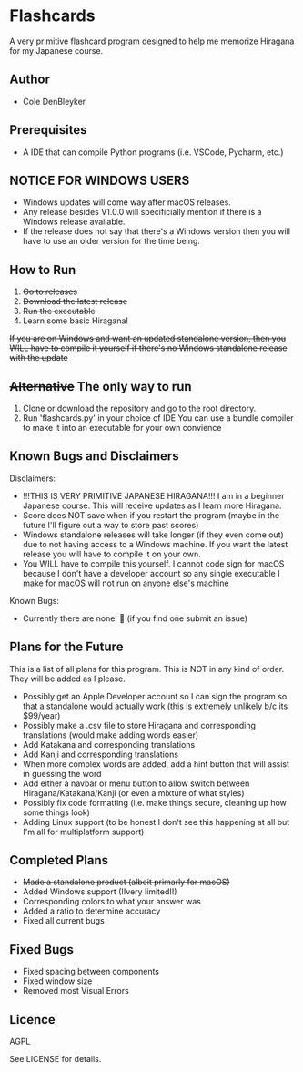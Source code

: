 # Flashcards
A very primitive flashcard program designed to help me memorize Hiragana for my Japanese course.

## Author
- Cole DenBleyker

## Prerequisites
- A IDE that can compile Python programs (i.e. VSCode, Pycharm, etc.)

## NOTICE FOR WINDOWS USERS
- Windows updates will come way after macOS releases. 
- Any release besides V1.0.0 will specificially mention if there is a Windows release available.
- If the release does not say that there's a Windows version then you will have to use an older version for the time being.

## How to Run
1. ~~Go to releases~~
2. ~~Download the latest release~~
3. ~~Run the executable~~
4. Learn some basic Hiragana!

~~If you are on Windows and want an updated standalone version, then you WILL have to compile it yourself if there's no Windows standalone release with the update~~
## ~~Alternative~~ The only way to run
1. Clone or download the repository and go to the root directory.
2. Run 'flashcards.py' in your choice of IDE
You can use a bundle compiler to make it into an executable for your own convience


## Known Bugs and Disclaimers
Disclaimers:
- !!!THIS IS VERY PRIMITIVE JAPANESE HIRAGANA!!! I am in a beginner Japanese course. This will receive updates as I learn more Hiragana.
- Score does NOT save when if you restart the program (maybe in the future I'll figure out a way to store past scores)
- Windows standalone releases will take longer (if they even come out) due to not having access to a Windows machine. If you want the latest release you will have to compile it on your own.
- You WILL have to compile this yourself. I cannot code sign for macOS because I don't have a developer account so any single executable I make for macOS will not run on anyone else's machine

Known Bugs:
- Currently there are none! 🎉 (if you find one submit an issue)

## Plans for the Future
This is a list of all plans for this program. This is NOT in any kind of order. They will be added as I please.
- Possibly get an Apple Developer account so I can sign the program so that a standalone would actually work (this is extremely unlikely b/c its $99/year)
- Possibly make a .csv file to store Hiragana and corresponding translations (would make adding words easier)
- Add Katakana and corresponding translations
- Add Kanji and corresponding translations
- When more complex words are added, add a hint button that will assist in guessing the word
- Add either a navbar or menu button to allow switch between Hiragana/Katakana/Kanji (or even a mixture of what styles)
- Possibly fix code formatting (i.e. make things secure, cleaning up how some things look)
- Adding Linux support (to be honest I don't see this happening at all but I'm all for multiplatform support)

## Completed Plans
- ~~Made a standalone product (albeit primarly for macOS)~~
- Added Windows support (!!very limited!!)
- Corresponding colors to what your answer was
- Added a ratio to determine accuracy
- Fixed all current bugs

## Fixed Bugs
- Fixed spacing between components
- Fixed window size
- Removed most Visual Errors


## Licence
AGPL

See LICENSE for details.